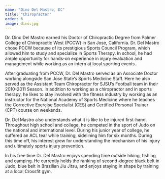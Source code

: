 ```yaml
---
name: "Dino Del Mastro, DC"
title: "Chiropractor"
order: 6
image: dino.jpg
---
```

Dr. Dino Del Mastro earned his Doctor of Chiropractic Degree from Palmer College of Chiropractic West (PCCW) in San Jose, California.  Dr. Del Mastro chose PCCW because of its prestigious Sports Council Program, which allowed him to study and specialize in Sports Therapy.  In school, he had ample opportunity for hands-on experience in injury evaluation and management while working as an intern at local sporting events.

After graduating from PCCW,  Dr. Del Mastro served as an Associate Doctor working alongside  San Jose State’s Sports Medicine Staff.  Here he also served as the Assistant Team Chiropractor for SJSU’s Football team in their 2010-2011 Season.  In addition to working as a chiropractor and in sports therapy, he likes to stay involved with the fitness industry by working as an instructor for the National Academy of Sports Medicine where he teaches the Corrective Exercise Specialist (CES) and Certified Personal Trainer (CPT) course on weekends.

Dr. Del Mastro also understands what it is like to be injured first-hand.  Throughout high school and college, he competed in the sport of Judo on the national and international level.  During his junior year of college, he suffered an ACL tear while training, sidelining him for six months.  During this time off, his interest grew for understanding the mechanism of his injury and ultimately sports injury prevention.

In his free time Dr. Del Mastro enjoys spending time outside hiking, fishing and camping.  He currently holds the ranking of second-degree black belt in Judo, blue belt in Brazilian Jiu Jitsu, and enjoys staying in shape by training at a local Crossfit gym.
